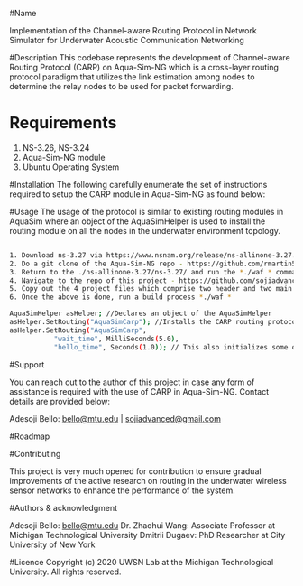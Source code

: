 #Name

Implementation of the Channel-aware Routing Protocol in Network Simulator for Underwater Acoustic Communication Networking

#Description
This codebase represents the development of Channel-aware Routing Protocol (CARP) on Aqua-Sim-NG which is a cross-layer routing protocol paradigm that utilizes the link estimation among nodes to determine the relay nodes to be used for packet forwarding.

# Requirements
1. NS-3.26, NS-3.24
2. Aqua-Sim-NG module
3. Ubuntu Operating System

#Installation
The following carefully enumerate the set of instructions required to setup the CARP module in Aqua-Sim-NG as found below:

#Usage
The usage of the protocol is similar to existing routing modules in AquaSim where an object of the AquaSimHelper is used to install the routing module on all the nodes in the underwater environment topology.


```bash

1. Download ns-3.27 via https://www.nsnam.org/release/ns-allinone-3.27.tar.bz2
2. Do a git clone of the Aqua-Sim-NG repo - https://github.com/rmartin5/aqua-sim-ng.git and place it in the ns-allinone-3.27/ns-3.27/src folder 
3. Return to the ./ns-allinone-3.27/ns-3.27/ and run the *./waf * command for the build process
4. Navigate to the repo of this project - https://github.com/sojiadvanced/aqua-sim-carp.git and clone the repo on your home directory
5. Copy out the 4 project files which comprise two header and two main files and paste it in the ns-allinone-3.27/ns-3.27/src/aqua-sim-ng/model folder
6. Once the above is done, run a build process *./waf *
```


```bash
AquaSimHelper asHelper; //Declares an object of the AquaSimHelper
asHelper.SetRouting("AquaSimCarp"); //Installs the CARP routing protocol module on the nodes
asHelper.SetRouting("AquaSimCarp",
		   "wait_time", MilliSeconds(5.0),
		   "hello_time", Seconds(1.0)); // This also initializes some of the variables with the AquaSimCarp module
```

#Support

You can reach out to the author of this project in case any form of assistance is required with the use of CARP in Aqua-Sim-NG. Contact details are provided below:

Adesoji Bello: bello@mtu.edu | sojiadvanced@gmail.com

#Roadmap

#Contributing

This project is very much opened for contribution to ensure gradual improvements of the active research on routing in the underwater wireless sensor networks to enhance the performance of the system.

#Authors & acknowledgment

Adesoji Bello:  bello@mtu.edu
Dr. Zhaohui Wang: Associate Professor at Michigan Technological University
Dmitrii Dugaev: PhD Researcher at City University of New York

#Licence
Copyright (c) 2020 UWSN Lab at the Michigan Technological University. All rights reserved.

